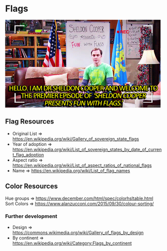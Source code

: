 # Flags

![Fun with Flags](https://raw.githubusercontent.com/cedmax/flags/master/public/fun-with-flags.gif)

## Flag Resources

- Original List => https://en.wikipedia.org/wiki/Gallery_of_sovereign_state_flags
- Year of adoption => https://en.wikipedia.org/wiki/List_of_sovereign_states_by_date_of_current_flag_adoption
- Aspect ratio => https://en.wikipedia.org/wiki/List_of_aspect_ratios_of_national_flags
- Name => https://en.wikipedia.org/wiki/List_of_flag_names

## Color Resources

Hue groups => https://www.december.com/html/spec/colorhsltable.html
Sort Colors => https://www.alanzucconi.com/2015/09/30/colour-sorting/

### Further development

- Design => https://commons.wikimedia.org/wiki/Gallery_of_flags_by_design
- By continent => https://en.wikipedia.org/wiki/Category:Flags_by_continent

